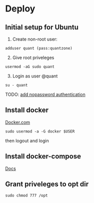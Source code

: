 # Deploy

## Initial setup for Ubuntu

1. Create non-root user:
```
adduser quant (pass:quantzone)
```

2. Give root priveleges
```
usermod -aG sudo quant
```

3. Login as user @quant
```angular2html
su - quant
```

TODO: [add nopassword authentication](https://www.digitalocean.com/community/tutorials/initial-server-setup-with-ubuntu-16-04)

## Install docker

[Docker.com](https://docs.docker.com/install/linux/docker-ce/ubuntu/#supported-storage-drivers)
```angular2html
sudo usermod -a -G docker $USER
```
then logout and login

## Install docker-compose
[Docs](https://docs.docker.com/compose/django/#connect-the-database)

## Grant priveleges to opt dir
```angular2html
sudo chmod 777 /opt  
```